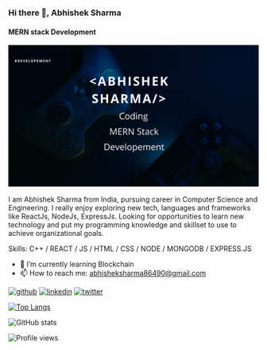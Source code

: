 ### Hi there 👋, Abhishek Sharma
#### MERN stack Development
![MERN stack Development](https://github.com/AbhishekSharma-86/AbhishekSharma-86/blob/master/Black%20Modern%20Blogger%20YouTube%20Channel%20Art.png)

I am Abhishek Sharma from India, pursuing career in Computer Science and Engineering. I really enjoy exploring new tech, languages and frameworks like ReactJs, NodeJs, ExpressJs. Looking for opportunities to learn new technology and put my programming knowledge and skillset to use to achieve organizational goals.

Skills: C++ / REACT / JS / HTML / CSS / NODE / MONGODB / EXPRESS.JS 

- 🌱 I’m currently learning Blockchain 
- 📫 How to reach me: abhisheksharma86490@gmail.com 


[<img src='https://cdn.jsdelivr.net/npm/simple-icons@3.0.1/icons/github.svg' alt='github' height='40'>](https://github.com/AbhishekSharma-86)  [<img src='https://cdn.jsdelivr.net/npm/simple-icons@3.0.1/icons/linkedin.svg' alt='linkedin' height='40'>](https://www.linkedin.com/in/abhisheksharma-86/)  [<img src='https://cdn.jsdelivr.net/npm/simple-icons@3.0.1/icons/twitter.svg' alt='twitter' height='40'>](https://twitter.com/abhisharma_86)  

[![Top Langs](https://github-readme-stats.vercel.app/api/top-langs/?username=AbhishekSharma-86)](https://github.com/anuraghazra/github-readme-stats)

![GitHub stats](https://github-readme-stats.vercel.app/api?username=AbhishekSharma-86&show_icons=true)  

![Profile views](https://gpvc.arturio.dev/AbhishekSharma-86)  
